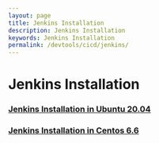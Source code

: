 ```yaml
---
layout: page
title: Jenkins Installation
description: Jenkins Installation
keywords: Jenkins Installation
permalink: /devtools/cicd/jenkins/
---
```


# Jenkins Installation

### [Jenkins Installation in Ubuntu 20.04](/devtools/cicd/jenkins/setup/ubuntu/20.04/)

### [Jenkins Installation in Centos 6.6](/devtools/cicd/jenkins/setup/centos/6/)
